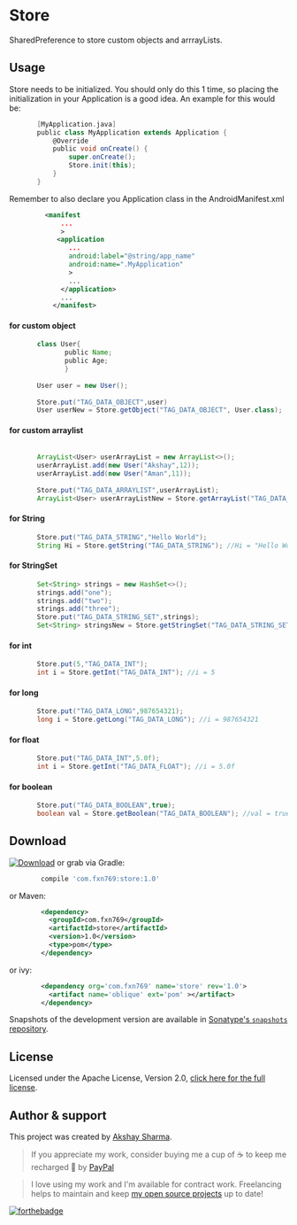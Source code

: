 # Store
SharedPreference to store custom objects and arrrayLists.

Usage
-----


Store needs to be initialized. You should only do this 1 time, so placing the initialization in your Application is a good idea. An example for this would be:
```groovy
       [MyApplication.java]
       public class MyApplication extends Application {
           @Override
           public void onCreate() {
               super.onCreate();
               Store.init(this);
           }
       }

```

Remember to also declare you Application class in the AndroidManifest.xml
```xml
         <manifest
             ...
             >
            <application
               ...
               android:label="@string/app_name"
               android:name=".MyApplication"
               >
               ...
             </application>
             ...
           </manifest>

```

#### for custom object
```groovy
       class User{
              public Name;
              public Age;
              }
              
       User user = new User();
       
       Store.put("TAG_DATA_OBJECT",user)
       User userNew = Store.getObject("TAG_DATA_OBJECT", User.class);
```
#### for custom arraylist
```groovy
     
       ArrayList<User> userArrayList = new ArrayList<>();
       userArrayList.add(new User("Akshay",12));
       userArrayList.add(new User("Aman",11));
       
       Store.put("TAG_DATA_ARRAYLIST",userArrayList);
       ArrayList<User> userArrayListNew = Store.getArrayList("TAG_DATA_ARRAYLIST", User.class);
```
#### for String
```groovy
       Store.put("TAG_DATA_STRING","Hello World");
       String Hi = Store.getString("TAG_DATA_STRING"); //Hi = "Hello World"
```
#### for StringSet
```groovy
       Set<String> strings = new HashSet<>();
       strings.add("one");
       strings.add("two");
       strings.add("three");
       Store.put("TAG_DATA_STRING_SET",strings);
       Set<String> stringsNew = Store.getStringSet("TAG_DATA_STRING_SET"); 
```
#### for int
```groovy
       Store.put(5,"TAG_DATA_INT");
       int i = Store.getInt("TAG_DATA_INT"); //i = 5
```
#### for long
```groovy
       Store.put("TAG_DATA_LONG",987654321);
       long i = Store.getLong("TAG_DATA_LONG"); //i = 987654321
```
#### for float
```groovy
       Store.put("TAG_DATA_INT",5.0f);
       int i = Store.getInt("TAG_DATA_FLOAT"); //i = 5.0f
```
#### for boolean
```groovy
       Store.put("TAG_DATA_BOOLEAN",true);
       boolean val = Store.getBoolean("TAG_DATA_BOOLEAN"); //val = true;
```

Download
--------

 [![Download](https://api.bintray.com/packages/fxn769/android_projects/Store/images/download.svg)](https://bintray.com/fxn769/android_projects/Store/_latestVersion)  or grab via Gradle:
```groovy
        compile 'com.fxn769:store:1.0'
```
or Maven:
```xml
        <dependency>
          <groupId>com.fxn769</groupId>
          <artifactId>store</artifactId>
          <version>1.0</version>
          <type>pom</type>
        </dependency>
```
or ivy:
```xml
        <dependency org='com.fxn769' name='store' rev='1.0'>
          <artifact name='oblique' ext='pom' ></artifact>
        </dependency>
```

Snapshots of the development version are available in [Sonatype's `snapshots` repository][snap].



## License
Licensed under the Apache License, Version 2.0, [click here for the full license](/LICENSE.txt).

## Author & support
This project was created by [Akshay Sharma](https://akshay2211.github.io/).

> If you appreciate my work, consider buying me a cup of :coffee: to keep me recharged :metal: by [PayPal](https://www.paypal.me/akshay2211)

> I love using my work and I'm available for contract work. Freelancing helps to maintain and keep [my open source projects](https://github.com/akshay2211/) up to date!

[![forthebadge](http://forthebadge.com/images/badges/built-for-android.svg)](http://forthebadge.com)


 [snap]: https://oss.sonatype.org/content/repositories/snapshots/
